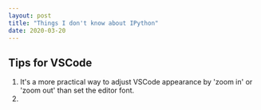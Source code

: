 ```yaml
---
layout: post
title: "Things I don't know about IPython"
date: 2020-03-20
---
```


## Tips for VSCode ##

01. It's a more practical way to adjust VSCode appearance by 'zoom in' or 'zoom out' than set the editor font.
02.  
